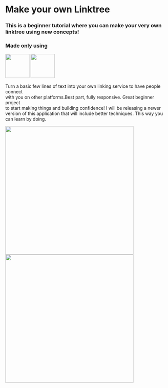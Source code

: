 # Make your own Linktree

###  This is a beginner tutorial where you can make your very own <br /> linktree using new concepts!

### Made only using
<p float="left">
 <img style="height:75px" src="https://cdn.jsdelivr.net/gh/devicons/devicon/icons/html5/html5-plain-wordmark.svg" />
 <img style="height:75px" src="https://cdn.jsdelivr.net/gh/devicons/devicon/icons/css3/css3-plain-wordmark.svg" />
</p>

<p>Turn a basic few lines of text into your own linking service to have people connect <br /> with you on other platforms.Best part, fully responsive. Great beginner project <br /> to start making things and building confidence! I will be releasing a newer version of this application that will include better techniques. This way you can learn by doing.</p>

<p float="left">
<img src=https://user-images.githubusercontent.com/39189903/147434818-046ce33b-87d3-4567-b8d0-1e1bd131c285.png height="400">       
<img src=https://user-images.githubusercontent.com/39189903/147434842-e8e9e0f4-994c-4d59-bd8d-c3cdc426dd5c.png height="400">
</p>
